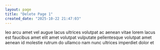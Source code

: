 ```yaml
---
layout: page
title: "Delete Page 1"
created_date: "2025-10-22 21:47:03"
---
```


leo arcu amet vel augue lacus ultrices volutpat ac aenean vitae lorem lacus est faucibus amet elit amet volutpat vulputate pellentesque volutpat amet aenean id molestie rutrum do ullamco nam nunc ultrices imperdiet dolor et 
